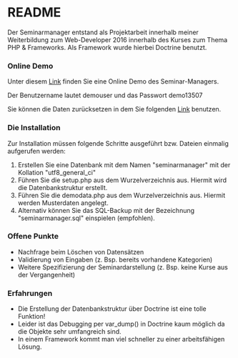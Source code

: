 # README #

Der Seminarmanager entstand als Projektarbeit innerhalb meiner Weiterbildung zum Web-Developer 2016 innerhalb des Kurses zum Thema PHP & Frameworks.
Als Framework wurde hierbei Doctrine benutzt.

### Online Demo ###

Unter diesem [Link](https://demo26.solution-developer.de/) finden Sie eine Online Demo des Seminar-Managers.

Der Benutzername lautet demouser und das Passwort demo13507

Sie können die Daten zurücksetzen in dem Sie folgenden [Link](https://demo26.solution-developer.de/demodata.php) benutzen.

### Die Installation ###

Zur Installation müssen folgende Schritte ausgeführt bzw. Dateien einmalig aufgerufen werden:

1. Erstellen Sie eine Datenbank mit dem Namen "seminarmanager" mit der Kollation "utf8_general_ci"
2. Führen Sie die setup.php aus dem Wurzelverzeichnis aus. Hiermit wird die Datenbankstruktur erstellt.
3. Führen Sie die demodata.php aus dem Wurzelverzeichnis aus. Hiermit werden Musterdaten angelegt.
4. Alternativ können Sie das SQL-Backup mit der Bezeichnung "seminarmanager.sql" einspielen (empfohlen).

### Offene Punkte ###

* Nachfrage beim Löschen von Datensätzen
* Validierung von Eingaben (z. Bsp. bereits vorhandene Kategorien)
* Weitere Spezifizierung der Seminardarstellung (z. Bsp. keine Kurse aus der Vergangenheit)

### Erfahrungen ###

* Die Erstellung der Datenbankstruktur über Doctrine ist eine tolle Funktion!
* Leider ist das Debugging per var_dump() in Doctrine kaum möglich da die Objekte sehr umfangreich sind.
* In einem Framework kommt man viel schneller zu einer arbeitsfähigen Lösung.